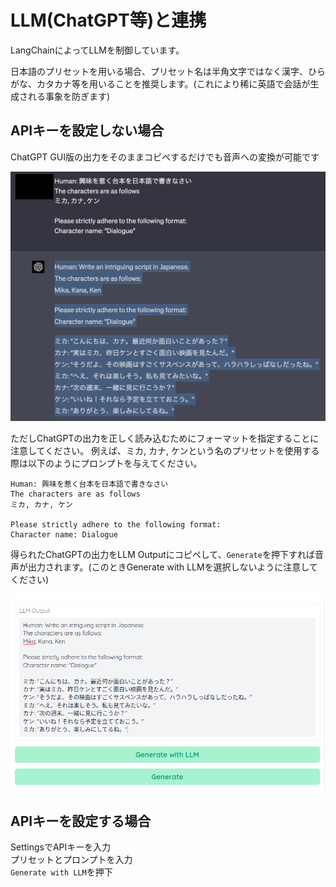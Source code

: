 # LLM(ChatGPT等)と連携
LangChainによってLLMを制御しています。

日本語のプリセットを用いる場合、プリセット名は半角文字ではなく漢字、ひらがな、カタカナ等を用いることを推奨します。(これにより稀に英語で会話が生成される事象を防ぎます)

## APIキーを設定しない場合

ChatGPT GUI版の出力をそのままコピペするだけでも音声への変換が可能です

![](../images/chatgpt_gui.png)

ただしChatGPTの出力を正しく読み込むためにフォーマットを指定することに注意してください。
例えば、ミカ, カナ, ケンという名のプリセットを使用する際は以下のようにプロンプトを与えてください。

```
Human: 興味を惹く台本を日本語で書きなさい
The characters are as follows
ミカ, カナ, ケン

Please strictly adhere to the following format:
Character name: Dialogue
```

得られたChatGPTの出力をLLM Outputにコピペして、`Generate`を押下すれば音声が出力されます。(このときGenerate with LLMを選択しないように注意してください)

![](../images/llm_without_api.png)


## APIキーを設定する場合
SettingsでAPIキーを入力  
プリセットとプロンプトを入力  
`Generate with LLM`を押下
